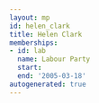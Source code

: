 ```yaml
---
layout: mp
id: helen_clark
title: Helen Clark
memberships:
- id: lab
  name: Labour Party
  start: 
  end: '2005-03-18'
autogenerated: true
---
```

